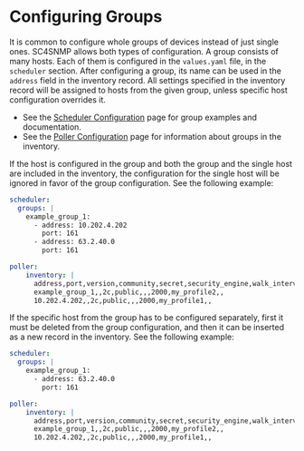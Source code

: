 # Configuring Groups

It is common to configure whole groups of devices instead of just single ones. 
SC4SNMP allows both types of configuration. A group consists of many hosts. Each of them is configured in the `values.yaml` 
file, in the `scheduler` section. After configuring a group, its name can be used in the `address`
field in the inventory record. All settings specified in the inventory record will be assigned to hosts from the given group, 
unless specific host configuration overrides it.

- See the [Scheduler Configuration](scheduler-configuration.md#define-groups-of-hosts) page for group examples and documentation. 
- See the [Poller Configuration](poller-configuration.md#configure-inventory) page for information about groups in the inventory. 

If the host is configured in the group and both the group and the single host are included in the inventory, the
configuration for the single host will be ignored in favor of the group configuration. See the following example: 

```yaml
scheduler:
  groups: |
    example_group_1:
      - address: 10.202.4.202
        port: 161
      - address: 63.2.40.0
        port: 161
```

```yaml
poller:
    inventory: |
      address,port,version,community,secret,security_engine,walk_interval,profiles,smart_profiles,delete
      example_group_1,,2c,public,,,2000,my_profile2,,
      10.202.4.202,,2c,public,,,2000,my_profile1,,
```

If the specific host from the group has to be configured separately, first it must be deleted from the group configuration,
and then it can be inserted as a new record in the inventory. See the following example:

```yaml
scheduler:
  groups: |
    example_group_1:
      - address: 63.2.40.0
        port: 161
```

```yaml
poller:
    inventory: |
      address,port,version,community,secret,security_engine,walk_interval,profiles,smart_profiles,delete
      example_group_1,,2c,public,,,2000,my_profile2,,
      10.202.4.202,,2c,public,,,2000,my_profile1,,
```
